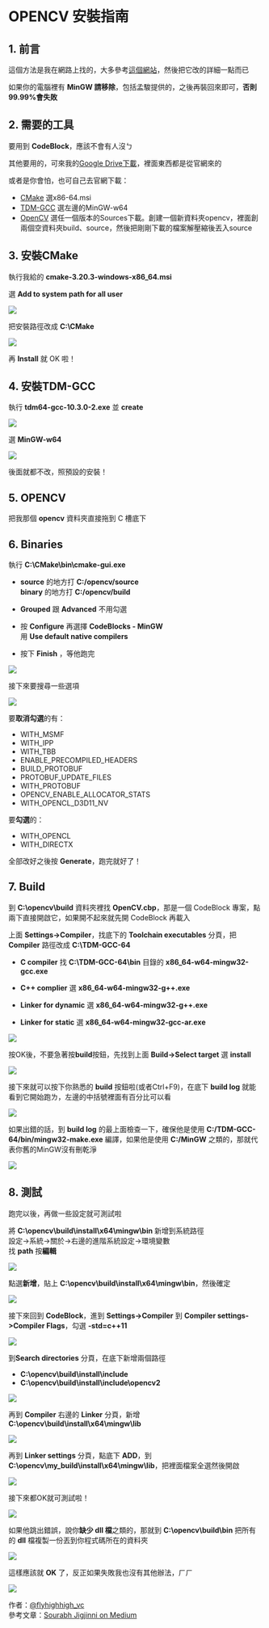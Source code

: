 # OPENCV 安裝指南

## 1. 前言

這個方法是我在網路上找的，大多參考[這個網站](https://medium.com/@sourabhjigjinni/install-opencv-4-0-0-for-c-windows-7-10-code-blocks-tdm-gcc-64-dff65addf162)，然後把它改的詳細一點而已

如果你的電腦裡有 **MinGW 請移除**，包括孟駿提供的，之後再裝回來即可，**否則99.99%會失敗**

## 2. 需要的工具

要用到 **CodeBlock**，應該不會有人沒ㄅ

其他要用的，可來我的[Google Drive下載](https://drive.google.com/file/d/1aLryH8sqTeMiGuKjUB-BDm1s3Jm3RAgc/view?usp=sharing)，裡面東西都是從官網來的  

或者是你會怕，也可自己去官網下載：
- [CMake](https://cmake.org/download/) 選x86-64.msi
- [TDM-GCC](https://jmeubank.github.io/tdm-gcc/) 選左邊的MinGW-w64
- [OpenCV](https://opencv.org/releases/) 選任一個版本的Sources下載。創建一個新資料夾opencv，裡面創兩個空資料夾build、source，然後把剛剛下載的檔案解壓縮後丟入source

## 3. 安裝CMake

執行我給的 **cmake-3.20.3-windows-x86_64.msi**

選 **Add to system path for all user**

![](img/cmake02.png)

把安裝路徑改成 **C:\CMake**

![](img/cmake03.png)

再 **Install** 就 OK 啦！

## 4. 安裝TDM-GCC
執行 **tdm64-gcc-10.3.0-2.exe**  並 **create**

![](img/tdm01.png)

選 **MinGW-w64**

![](img/tdm02.png)

後面就都不改，照預設的安裝！

## 5. OPENCV
把我那個 **opencv** 資料夾直接拖到 C 槽底下

## 6. Binaries
執行 **C:\CMake\bin\cmake-gui.exe**

- **source** 的地方打 **C:/opencv/source**  
**binary** 的地方打 **C:/opencv/build**  

- **Grouped** 跟 **Advanced** 不用勾選  

- 按 **Configure** 再選擇 **CodeBlocks - MinGW**  
用 **Use default native compilers**

- 按下 **Finish** ，等他跑完

![](img/bin01.png)

接下來要搜尋一些選項

![](img/bin02.png)

要**取消勾選**的有：
- WITH_MSMF
- WITH_IPP
- WITH_TBB
- ENABLE_PRECOMPILED_HEADERS
- BUILD_PROTOBUF
- PROTOBUF_UPDATE_FILES
- WITH_PROTOBUF
- OPENCV_ENABLE_ALLOCATOR_STATS
- WITH_OPENCL_D3D11_NV

要**勾選**的：
- WITH_OPENCL
- WITH_DIRECTX

全部改好之後按 **Generate**，跑完就好了！

## 7. Build
到 **C:\opencv\build** 資料夾裡找 **OpenCV.cbp**，那是一個 CodeBlock 專案，點兩下直接開啟它，如果開不起來就先開 CodeBlock 再載入

上面 **Settings->Compiler**，找底下的 **Toolchain executables** 分頁，把 **Compiler** 路徑改成 **C:\TDM-GCC-64**
- **C compiler** 找 **C:\TDM-GCC-64\bin** 目錄的 **x86_64-w64-mingw32-gcc.exe**

- **C++ complier** 選 **x86_64-w64-mingw32-g++.exe**

- **Linker for dynamic** 選 **x86_64-w64-mingw32-g++.exe**

- **Linker for static** 選 **x86_64-w64-mingw32-gcc-ar.exe**

![](img/build01-1.png)

按OK後，不要急著按**build**按鈕，先找到上面 **Build->Select target** 選 **install**

![](img/build02.png)

接下來就可以按下你熟悉的 **build** 按鈕啦(或者Ctrl+F9)，在底下 **build log** 就能看到它開始跑ㄌ，左邊的中括號裡面有百分比可以看

![](img/build03.png)

如果出錯的話，到 **build log** 的最上面檢查一下，確保他是使用 **C:/TDM-GCC-64/bin/mingw32-make.exe** 編譯，如果他是使用 **C:/MinGW** 之類的，那就代表你舊的MinGW沒有刪乾淨

![](img/build04.png)

## 8. 測試
跑完以後，再做一些設定就可測試啦

將 **C:\opencv\build\install\x64\mingw\bin** 新增到系統路徑  
設定->系統->關於->右邊的進階系統設定->環境變數  
找 **path** 按**編輯**

![](img/test01.png)

點選**新增**，貼上 **C:\opencv\build\install\x64\mingw\bin**，然後確定

![](img/test02-1.png)

接下來回到 **CodeBlock**，進到 **Settings->Compiler**
到 **Compiler settings->Compiler Flags**，勾選 **-std=c++11**

![](img/test_c++11.png)

到**Search directories** 分頁，在底下新增兩個路徑
- **C:\opencv\build\install\include**
- **C:\opencv\build\install\include\opencv2**

![](img/test03.png)

再到 **Compiler** 右邊的 **Linker** 分頁，新增 **C:\opencv\build\install\x64\mingw\lib**

![](img/test04.png)

再到 **Linker settings** 分頁，點底下 **ADD**，到 **C:\opencv\my_build\install\x64\mingw\lib**，把裡面檔案全選然後開啟

![](img/test_linker.png)

接下來都OK就可測試啦！

![](img/test05.png)


如果他跳出錯誤，說你**缺少 dll 檔**之類的，那就到 **C:\opencv\build\bin** 把所有的 **dll** 檔複製一份丟到你程式碼所在的資料夾

![](img/test06.png)

這樣應該就 **OK** 了，反正如果失敗我也沒有其他辦法，ㄏㄏ

![](img/cat.jpg)

作者：[@flyhighhigh_vc](https://www.instagram.com/flyhighhigh_vc/)  
參考文章：[Sourabh Jigjinni on Medium](https://medium.com/@sourabhjigjinni/install-opencv-4-0-0-for-c-windows-7-10-code-blocks-tdm-gcc-64-dff65addf162)